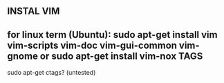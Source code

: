INSTAL VIM
----------
for linux term (Ubuntu):
sudo apt-get install vim vim-scripts vim-doc vim-gui-common vim-gnome
or
sudo apt-get install vim-nox
TAGS
----
sudo apt-get ctags? (untested)
